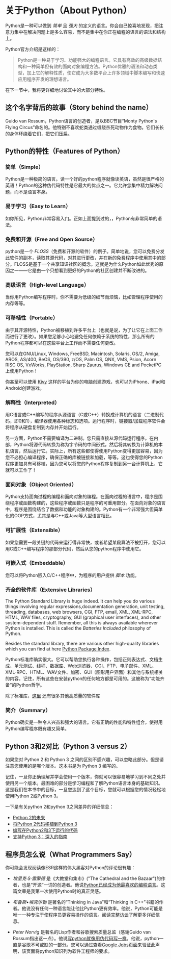 # 关于Python（About Python）

Python是一种可以做到 _简单_ 且 _强大_ 的定义的语言。你会自己惊喜地发现，把注意力集中在解决问题上是多么容易，而不是集中在你正在编程的语言的语法和结构上。

Python官方介绍是这样的：

> Python是一种易于学习、功能强大的编程语言。它具有高效的高级数据结构和一种简单但有效的面向对象编程方法。Python优雅的语法和动态类型，加上它的解释性质，使它成为大多数平台上许多领域中脚本编写和快速应用程序开发的理想语言。

在下一节中，我将更详细地讨论其中的大部分特性。

## 这个名字背后的故事（Story behind the name）

Guido van Rossum，Python语言的创造者，是以BBC节目“Monty
Python's Flying Circus”命名的。他特别不喜欢蛇类通过缠绕杀死动物作为食物。它们长长的身体环绕着它们，把它们压扁。

## Python的特性（Features of Python）

### 简单（Simple）

Python是一种极简的语言。读一个好的python程序就像读英语，虽然是很严格的英语！Python的这种伪代码特性是它最大的优点之一。它允许您集中精力解决问题，而不是语言本身。

### 易于学习（Easy to Learn）

如你所见，Python非常容易入门。正如上面提到过的，，Python有非常简单的语法。

### 免费和开源（Free and Open Source）

python是一个 _FLOSS_（免费和开源的软件）的例子。简单地说，您可以免费分发此软件的副本，读取其源代码，对其进行更改，并在新的免费程序中使用其中的部分。FLOSS是基于一个共享知识社区的概念。这就是为什么Python如此优秀的原因之一——它是由一个只想看到更好的Python的社区创建并不断改进的。

### 高级语言（High-level Language）

当你用Python编写程序时，你不需要为低级的细节而烦恼，比如管理程序使用的内存等等。

### 可移植性（Portable）

由于其开源特性，Python被移植到许多平台上（也就是说，为了让它在上面工作而进行了更改）。如果您足够小心地避免任何依赖于系统的特性，那么所有的Python程序都可以在这些平台上工作而不需要任何更改。

您可以在GNU/Linux, Windows, FreeBSD, Macintosh, Solaris, OS/2, Amiga, AROS, AS/400, BeOS, OS/390, z/OS, Palm OS, QNX, VMS, Psion, Acorn RISC OS, VxWorks, PlayStation, Sharp Zaurus, Windows CE and PocketPC上使用Python！

你甚至可以使用 [Kivy](http://kivy.org) 这样的平台为你的电脑创建游戏，也可以为iPhone、iPad和Android创建游戏。

### 解释性（Interpreted）

用C语言或C++编写的程序从源语言（C或C++）转换成计算机的语言（二进制代码，即0和1），编译器使用各种标志和选项。运行程序时，链接器/加载程序软件会将程序从硬盘复制到内存并开始运行。

另一方面，Python不需要编译为二进制。您只需直接从源代码运行程序。在内部，Python将源代码转换为称为字节码的中间形式，然后将其转换为计算机的本机语言，然后运行它。实际上，所有这些都使得使用Python变得更加容易，因为您不必担心编译程序，确保正确的库被链接和加载，等等。这也使得您的Python程序更加具有可移植，因为您可以将您的Python程序复制到另一台计算机上，它就可以工作了！
### 面向对象（Object Oriented）

Python支持面向过程的编程和面向对象的编程。在面向过程的语言中，程序是围绕程序或函数构建的，这些程序或函数只是程序的可重用部分。在面向对象的语言中，程序是围绕结合了数据和功能的对象构建的。Python有一个非常强大但简单化的OOP方式，尤其是与C++或Java等大型语言相比。

### 可扩展性（Extensible）

如果您需要一段关键的代码来运行得非常快，或者希望某段算法不被打开，您可以用C或C++编写程序的那部分代码，然后从您的python程序中使用它。

### 可嵌入式（Embeddable）

您可以将Python嵌入C/C++程序中，为程序的用户提供 _脚本_ 功能。

### 齐全的软件库（Extensive Libraries）

The Python Standard Library is huge indeed. It can help you do various things involving regular expressions,documentation generation, unit testing, threading, databases, web browsers, CGI, FTP, email, XML, XML-RPC, HTML, WAV files, cryptography, GUI (graphical user interfaces), and other system-dependent stuff. Remember, all this is always available wherever Python is installed. This is called the _Batteries Included_ philosophy of Python.

Besides the standard library, there are various other high-quality libraries which you can find at  here [Python Package Index](http://pypi.python.org/pypi).

Python标准库确实很大。它可以帮助您执行各种操作，包括正则表达式、文档生成、单元测试、线程、数据库、Web浏览器、CGI、FTP、电子邮件、XML、XML-RPC、HTML、WAV文件、加密、GUI（图形用户界面）和其他与系统相关的内容。记住，所有这些在安装python的任何地方都是可用的。这被称为“功能齐备”的Python哲学。

除了标准库，[这里](http://pypi.python.org/pypi) 还有很多其他高质量的软件库
### 简介（Summary）

Python确实是一种令人兴奋和强大的语言。它有正确的性能和特性组合，使得用Python编写程序既有趣又简单。

## Python 3和2对比（Python 3 versus 2）

如果您对 Python 2 和 Python 3 之间的区别不感兴趣，可以忽略此部分。但是请注意您使用的是哪个版本。这本书是为 Python 3 编写的。

记住，一旦你正确理解并学会使用一个版本，你就可以很容易地学习到不同之处并使用另一个版本。最困难的部分是学习编程和了解Python语言本身的基础知识。这是我们在本书中的目标，一旦您达到了这个目标，您就可以根据您的情况轻松地使用Python 2或Python 3。

一下是有关python 2和python 3之间差异的详细信息：

- [Python 2的未来](http://lwn.net/Articles/547191/)
- [将Python 2代码移植到Python 3](https://docs.python.org/3/howto/pyporting.html)
- [编写在Python2和3下运行的代码](https://wiki.python.org/moin/PortingToPy3k/BilingualQuickRef)
- [支持Python 3：深入的指南](http://python3porting.com)

## 程序员怎么说（What Programmers Say）

你可能会发现阅读像ESR这样的伟大黑客对Python的评论很有趣：

- _埃里克·S·雷蒙德_ 是《大教堂和集市》("The Cathedral and the Bazaar")的作者，也是“开源”一词的创造者。他说[Python已经成为他最喜欢的编程语言](http://www.python.org/about/success/esr/)。这篇文章是我第一次使用Python时的真正灵感。

- _布鲁斯•埃克尔勒_ 是著名的“Thinking in Java”和“Thinking in C++”书籍的作者。他说没有任何一种语言能让他比Python更有效率。他说，Python可能是唯一一种专注于使程序员更容易操作的语言。阅读[完整访谈](http://www.artima.com/intv/aboutme.html)了解更多详细信息。

- _Peter Norvig_ 是著名的Lisp作者和谷歌搜索质量总监（感谢Guido van Rossum指出这一点）。他说[写python就像用伪代码写一样](https://news.ycombinator.com/item？ID＝1803815)。他说，python一直是谷歌不可或缺的一部分。您可以通过查看[Google Jobs](http://www.google.com/jobs/index.html)页面来验证此声明，该页面将python知识列为软件工程师的要求。
